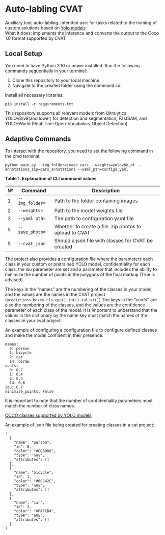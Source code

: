 # Auto-labling CVAT
Auxiliary tool, auto-labling. 
Intended use: for tasks related to the training of custom solutions based on [Yolo models][1]  
What it does: implements the inference and converts the output to the Coco 1.0 format supported by CVAT

## Local Setup
You need to have Python 3.10 or newer installed.
Run the following commands sequentially in your terminal:

1. Clone this repository to your local machine.
2. Navigate to the created folder using the command cd.

Install all necessary libraries:

`pip install -r requirements.txt`

This repository supports all relevant models from Ultralytics: YOLOv8/v9(and lower) for detection and segmentation, FastSAM, and YOLO-World (Real-Time Open-Vocabulary Object Detection).

## Adaptive Commands
To interact with the repository, you need to set the following command in the cmd terminal:

`python main.py --img_folder=image_cars --weights=yolov8m.pt --annotations_zip=cars_annotations --yaml_pth=configs.yaml`


**Table 1. Explanation of CLI command values**

| № | Command               | Description                                                                                     |
|---|-----------------------|-------------------------------------------------------------------------------------------------|
| 1 | `--img_folder=`       | Path to the folder containing images                                                            |
| 2 | `--weights=`          | Path to the model weights file                                                                  |
| 3 | `--yaml_pth=`         | The path to configuration yaml file                                                             |
| 5 | `--save_photo=`       | Whether to create a file .zip photos to upload to CVAT                                          |
| 5 | `--cvat_json`         | Should a json file with classes for CVAT be created                                             |

The project also provides a configuration file where the parameters each class in your custom or pretrained YOLO model, confidentiality for each class, the iou parameter are set and a parameter that includes the ability to minimize the number of points in the polygons of the final markup (True is advised).

The keys in the "names" are the numbering of the classes in your model, and the values are the names in the CVAT project (`predictions.boxes.cls.cpu().int().tolist()`)
The keys in the "confs" are also the numbering of the classes, and the values are the confidence parameter of each class of the model.
It is important to understand that the values in the dictionary by the name key must match the names of the classes in your cvat project.

An example of configuring a configuration file to configure defined classes and make the model confident in their presence:

```
names:
  0: person
  1: bicycle
  2: car
  14: birdы
confs:
  0: 0.7
  1: 0.4
  2: 0.4
  14: 0.6
iou: 0.7
minimize_points: False

```

It is important to note that the number of confidentiality parameters must match the number of class names.

[COCO classes supported by YOLO models][2] 

An example of json file being created for creating classes in a cat project:
```
[
  {
    "name": "person",
    "id": 0,
    "color": "#CC3D90",
    "type": "any",
    "attributes": []
  },
  {
    "name": "bicycle",
    "id": 1,
    "color": "#6CC42C",
    "type": "any",
    "attributes": []
  },
  {
    "name": "car",
    "id": 2,
    "color": "#FAFCD4",
    "type": "any",
    "attributes": []
  }
]
```

[1]: https://docs.ultralytics.com/ru/models/
[2]: https://github.com/ultralytics/ultralytics/blob/main/ultralytics/cfg/datasets/coco.yaml
